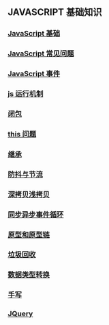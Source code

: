 ## JAVASCRIPT 基础知识

### [JavaScript 基础](./JavaScript基础)

### [JavaScript 常见问题](./JavaScript常见问题)

### [JavaScript 事件](./JavaScript事件)

### [js 运行机制](./js运行机制)

### [闭包](./闭包)

### [this 问题](./this问题)

### [继承](./继承)

### [防抖与节流](./防抖与节流)

### [深拷贝浅拷贝](./深拷贝浅拷贝)

### [同步异步事件循环](./同步异步事件循环)

### [原型和原型链](./原型和原型链)

### [垃圾回收](./垃圾回收)

### [数据类型转换](./数据类型转换)

### [手写](./手写)

### [JQuery](./JQuery)
